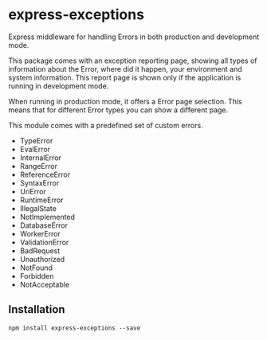 express-exceptions
==================

Express middleware for handling Errors in both production and development mode.

This package comes with an exception reporting page, showing all types of information about the Error,
where did it happen, your environment and system information. This report page is shown only if the 
application is running in development mode.

When running in production mode, it offers a Error page selection. This means that for different Error types
you can show a different page.

This module comes with a predefined set of custom errors.

- TypeError
- EvalError
- InternalError
- RangeError
- ReferenceError
- SyntaxError
- UriError
- RuntimeError
- IllegalState
- NotImplemented
- DatabaseError
- WorkerError
- ValidationError
- BadRequest
- Unauthorized
- NotFound
- Forbidden
- NotAcceptable
 
Installation
--------------

```javascirpt
npm install express-exceptions --save
```

